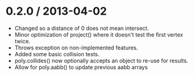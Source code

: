 
0.2.0 / 2013-04-02
==================

  * Changed so a distance of 0 does not mean intersect.
  * Minor optimization of project() where it doesn't test the first vertex twice.
  * Throws exception on non-implemented features.
  * Added some basic collision tests.
  * poly.collides() now optionally accepts an object to re-use for results.
  * Allow for poly.aabb() to update previous aabb arrays
